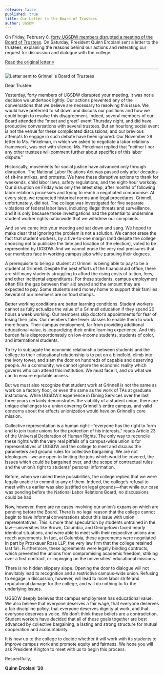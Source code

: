 ```yaml
---
release: false
published: true
title: Our Letter to the Board of Trustees
author: UGSDW
---
```

On Friday, February 8, [forty UGSDW members disrupted a meeting of the Board of Trustees](/2019/02/08/trustees-walk-out-as-ugsdw-asks-for-dialogue/).  On Saturday, President Quinn Ercolani sent a letter to the trustees, explaining the reasons behind our actions and reiterating our request for discussion and dialogue with the college.

<a href="/assets/news/ltr020919-UGSDW-Trustees.pdf" class="button inline">Read the original letter »</a>

***

![Letter sent to Grinnell's Board of Trustees](/assets/news/ltr020919_1.jpg)

Dear Trustee:

Yesterday, forty members of UGSDW disrupted your meeting.  It was not a decision we undertook lightly.  Our actions prevented any of the conversations that we believe are necessary to resolving this issue.  We would have preferred to sit down and discuss our positions and how we could begin to resolve this disagreement.  Indeed, several members of our Board attended the “meet and greet” event Thursday night, and did have productive conversations with several trustees.  But an hourlong social event is not the venue for these complicated discussions, and our previous attempts to engage in such debate have been ignored.  Our November 28 letter to Ms. Finkelman, in which we asked to negotiate a labor relations framework, was met with silence; Ms. Finkelman replied that “neither I nor any other trustees will comment further about specifics of this labor dispute.”

Historically, movements for social justice have advanced only through disruption.  The National Labor Relations Act was passed only after decades of sit-ins strikes, and protests.  We have these disruptive actions to thank for weekends, child labor laws, safety regulations, and the eight-hour workday.  Our disruption on Friday was only the latest step, after months of following labor relations processes and trying to reach a negotiated compromise.  At every step, we respected historical norms and legal procedures.  Grinnell, unfortunately, did not.  The college was investigated for five separate violations of federal labor laws, including illegal threats and surveillance, and it is only because those investigations had the potential to undermine student worker rights nationwide that we withdrew our complaints.

And so we came into your meeting and sat down and sang.  We hoped to make clear that ignoring the problem is not a solution.  We cannot erase the fact that student workers, by a five-to-one margin (and despite the college choosing not to publicize the time and location of the election), voted to be represented by UGSDW.  And we cannot erase the very real pressures that our members face in working campus jobs while pursuing their degrees.

A prerequisite to being a student at Grinnell is being able to pay to be a student at Grinnell.  Despite the best efforts of the financial aid office, there are still many students struggling to afford the rising costs of tuition, fees, and other incidental expenditures.  For these students, campus employment often fills the gap between their aid award and the amount they are expected to pay.  Some students send money home to support their families.  Several of our members are on food stamps.

Better working conditions are better learning conditions.  Student workers cannot as fully actualize the value of a Grinnell education if they spend 20 hours a week working.  Our members skip doctor’s appointments for fear of losing their jobs.  Our members take fewer classes to enable them to work more hours.  Their campus employment, far from providing additional educational value, is jeopardizing their entire learning experience.  And this burden falls disproportionately on low-income students, students of color, and international students.  

To try to subjugate the economic relationship between students and the college to their educational relationship is to put on a blindfold, climb into the ivory tower, and slam the door on hundreds of capable and deserving people.  As a community, we cannot ignore the economic reality which governs who can attend this institution.  We must face it, and do what we can to ensure equitable access.

But we must also recognize that student work at Grinnell is not the same as work on a factory floor, or even the same as the work of TAs at graduate institutions.  While UGSDW’s experience in Dining Services over the last three years certainly demonstrates the viability of a student union, there are unique challenges to a union covering Grinnell’s entire campus, and valid concerns about the effects unionization would have on Grinnell’s core mission.

Collective representation is a human right—“everyone has the right to form and to join trade unions for the protection of his interests,” reads Article 23 of the Universal Declaration of Human Rights.  The only way to reconcile these rights with the very real pitfalls of a campus-wide union is for representatives of UGSDW and the college to meet and discuss the parameters and ground rules for collective bargaining.  We are not ideologues—we are open to limiting the jobs which would be covered, the issues which could be bargained over, and the scope of contractual rules and the union’s right to students’ personal information.

Before, when we raised these possibilities, the college replied that we were legally unable to commit to any of them.  Indeed, the college’s refusal to meet with us earlier was also justified on legal grounds—that while our case was pending before the National Labor Relations Board, no discussions could be had.  

Now, however, there are no cases involving our union’s expansion which are pending before the Board.  There is no legal reason that the college cannot begin to have informal conversations about this issue with union representatives.  This is more than speculation by students untrained in the law—universities like Brown, Columbia, and Georgetown faced nearly identical situations, and were able to meet with their respective unions and reach agreements.  In fact, at Columbia, these agreements were negotiated in part by Proskauer Rose LLP, the very law firm that the college retained last fall.  Furthermore, these agreements were legally binding contracts, which prevented the unions from compromising academic freedom, striking over a first contract, or impinging on the universities’ educational missions.

There is no hidden slippery slope.  Opening the door to dialogue will not inevitably lead to recognition and a restrictive campus-wide union.  Refusing to engage in discussion, however, will lead to more labor strife and reputational damage for the college, and will do nothing to fix the underlying issues.

UGSDW deeply believes that campus employment has educational value. We also believe that everyone deserves a fair wage, that everyone deserves a fair discipline policy, that everyone deserves dignity at work, and that everyone deserves a voice.  We don’t think these beliefs are a contradiction.  Student workers have decided that all of these goals together are best advanced by collective bargaining, a lasting and strong structure for mutual cooperation and accountability. 

It is now up to the college to decide whether it will work with its students to improve campus work and promote equity and fairness.  We hope you will ask President Kington to meet with us to begin this process.


Respectfully,

**Quinn Ercolani ’20**
